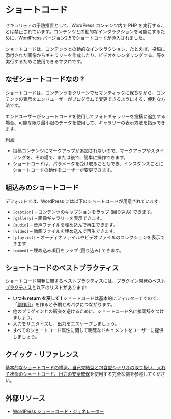 <!--
# Shortcodes
-->

# ショートコード

<!--
As a security precaution, running PHP inside WordPress content is forbidden; to allow dynamic interactions with the content, Shortcodes were presented in WordPress version 2.5.
-->

セキュリティの予防措置として、WordPress コンテンツ内で PHP を実行することは禁止されています。コンテンツとの動的なインタラクションを可能にするために、WordPress バージョン2.5でショートコードが導入されました。

<!--
Shortcodes are macros that can be used to perform dynamic interactions with the content. i.e creating a gallery from images attached to the post or rendering a video.
-->

ショートコードは、コンテンツとの動的なインタラクション、たとえば、投稿に添付された画像からギャラリーを作成したり、ビデオをレンダリングする、等を実行するために使用できるマクロです。

<!--
## Why Shortcodes?
-->

## なぜショートコードなの ?

<!--
Shortcodes are a valuable way of keeping content clean and semantic while allowing end users some ability to programmatically alter the presentation of their content.
-->

ショートコードは、コンテンツをクリーンでセマンティックに保ちながら、コンテンツの表示をエンドユーザーがプログラムで変更できるようにする、便利な方法です。

<!--
When the end user adds a photo gallery to their post using a shortcode, they’re using the least data possible to indicate how the gallery should be presented.
-->

エンドユーザーがショートコードを使用してフォトギャラリーを投稿に追加する場合、可能な限り最小限のデータを使用して、ギャラリーの表示方法を指示できます。

<!--
Advantages:
-->

利点:

<!--
- No markup is added to the post content, which means that markup and styling can easily be manipulated on the fly or at a later state.
- Shortcodes can also accept parameters, allowing users to modify how the shortcode behaves on an instance by instance basis.
-->

- 投稿コンテンツにマークアップが追加されないので、マークアップやスタイリングを、その場で、または後で、簡単に操作できます。
- ショートコードは、パラメータを受け取ることもでき、インスタンスごとにショートコードの動作をユーザーが変更できます。

<!--
## Built-in Shortcodes
-->

## 組込みのショートコード

<!--
By default, WordPress includes the following shortcodes:
-->

デフォルトでは、WordPress には以下のショートコードが用意されています:

<!--
- `[caption]` – allows you to wrap captions around content
- `[gallery]` – allows you to show image galleries
- `[audio]` – allows you to embed and play audio files
- `[video]` – allows you to embed and play video files
- `[playlist]` – allows you to display collection of audio or video files
- `[embed]` – allows you to wrap embedded items
-->

- `[caption]` – コンテンツのキャプションをラップ (回り込み) できます。
- `[gallery]` – 画像ギャラリーを表示できます。
- `[audio]` – 音声ファイルを埋め込んで再生できます。
- `[video]` – 動画ファイルを埋め込んで再生できます。
- `[playlist]` – オーディオファイルやビデオファイルのコレクションを表示できます。
- `[embed]` – 埋め込み項目をラップ (回り込み) できます。

<!--
## Shortcode Best Practices
-->

## ショートコードのベストプラクティス

<!--
Best practices for developing shortcodes include the [plugin development best practices](https://developer.wordpress.org/plugins/plugin-basics/best-practices/) and the list below:
-->

ショートコード開発に関するベストプラクティスには、[プラグイン開発のベストプラクティス](https://developer.wordpress.org/plugins/plugin-basics/best-practices/)と以下のリストがあります:

<!--
- **Always return!** Shortcodes are essentially filters, so creating "[side effects](https://en.wikipedia.org/wiki/Side_effect_(computer_science))" will lead to unexpected bugs.
- Prefix your shortcode names to avoid collisions with other plugins.
- Sanitize the input and escape the output.
- Provide users with clear documentation on all shortcode attributes.
-->

- **いつも return を戻して !** ショートコードは基本的にフィルターですので、「[副作用](https://en.wikipedia.org/wiki/Side_effect_(computer_science))」を作ると予期せぬバグにつながります。
- 他のプラグインとの衝突を避けるために、ショートコード名に接頭辞をつけましょう。
- 入力をサニタイズし、出力をエスケープしましょう。
- すべてのショートコード属性に関して明確なドキュメントをユーザーに提供しましょう。

<!--
## Quick Reference
-->

## クイック・リファレンス

<!--
See the complete example of using a [basic shortcode structure, taking care of self-closing and enclosing scenarios, shortcodes within shortcodes and securing output](https://developer.wordpress.org/plugins/shortcodes/shortcodes-with-parameters/#complete-example).
-->

[基本的なショートコードの構造、自己完結型と包含型シナリオの取り扱い、入れ子状態のショートコード、出力の安全確保](https://developer.wordpress.org/plugins/shortcodes/shortcodes-with-parameters/#complete-example)を使用する完全な例を参照してください。

<!--
## External Resources
-->

## 外部リソース

<!--
- [WordPress Shortcodes Generator](https://generatewp.com/shortcodes/)
-->

- [WordPress ショートコード・ジェネレーター](https://generatewp.com/shortcodes/)
